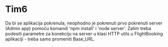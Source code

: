 # Tim6

Da bi se aplikacija pokrenula, neophodno je pokrenuti prvo pokrenuti server (Admin app) pomoću komandi 'npm install' i 'node server'. Zatim treba podesiti parametre za konekciju na server u klasi HTTP utils u FlightBooking aplikaciji - treba samo promeniti Base_URL.
